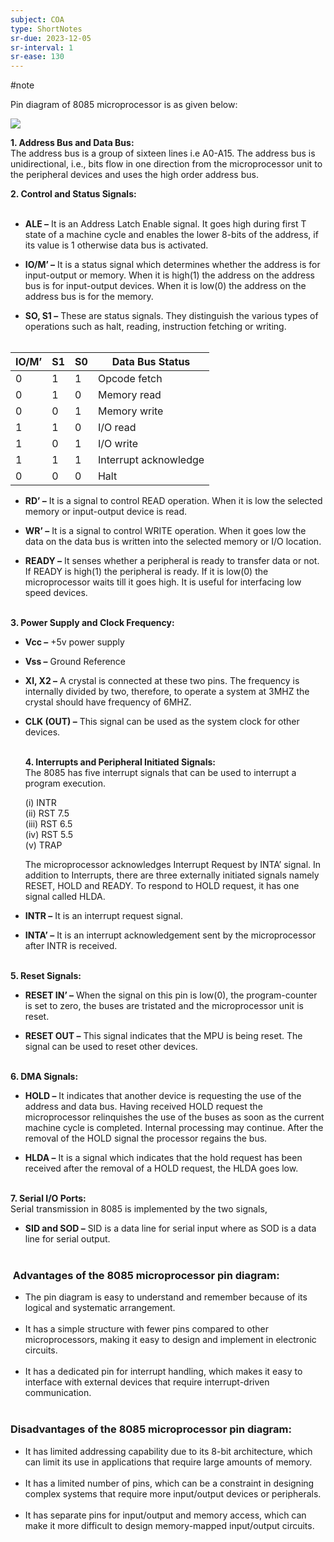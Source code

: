 ```yaml
---
subject: COA
type: ShortNotes
sr-due: 2023-12-05
sr-interval: 1
sr-ease: 130
---
```


#note



Pin diagram of 8085 microprocessor is as given below: 

![](https://media.geeksforgeeks.org/wp-content/uploads/8085-PIN-1.png)

**1. Address Bus and Data Bus:**   
The address bus is a group of sixteen lines i.e A0-A15. The address bus is unidirectional, i.e., bits flow in one direction from the microprocessor unit to the peripheral devices and uses the high order address bus. 

**2. Control and Status Signals:**   
 

- **ALE –** It is an Address Latch Enable signal. It goes high during first T state of a machine cycle and enables the lower 8-bits of the address, if its value is 1 otherwise data bus is activated. 
    
- **IO/M’ –** It is a status signal which determines whether the address is for input-output or memory. When it is high(1) the address on the address bus is for input-output devices. When it is low(0) the address on the address bus is for the memory. 
    
- **SO, S1 –** These are status signals. They distinguish the various types of operations such as halt, reading, instruction fetching or writing.   
     

|IO/M’|S1|S0|Data Bus Status|
|---|---|---|---|
|0|1|1|Opcode fetch|
|0|1|0|Memory read|
|0|0|1|Memory write|
|1|1|0|I/O read|
|1|0|1|I/O write|
|1|1|1|Interrupt acknowledge|
|0|0|0|Halt|

- **RD’ –** It is a signal to control READ operation. When it is low the selected memory or input-output device is read. 
    
- **WR’ –** It is a signal to control WRITE operation. When it goes low the data on the data bus is written into the selected memory or I/O location. 
    
- **READY –** It senses whether a peripheral is ready to transfer data or not. If READY is high(1) the peripheral is ready. If it is low(0) the microprocessor waits till it goes high. It is useful for interfacing low speed devices.   
     

**3. Power Supply and Clock Frequency:** 

- **Vcc –** +5v power supply 
    
- **Vss –** Ground Reference 
    
- **XI, X2 –** A crystal is connected at these two pins. The frequency is internally divided by two, therefore, to operate a system at 3MHZ the crystal should have frequency of 6MHZ. 
    
- **CLK (OUT) –** This signal can be used as the system clock for other devices.   
     
    
    **4. Interrupts and Peripheral Initiated Signals:**   
    The 8085 has five interrupt signals that can be used to interrupt a program execution. 
    
    (i) INTR   
    (ii) RST 7.5   
    (iii) RST 6.5   
    (iv) RST 5.5   
    (v) TRAP 
    
    The microprocessor acknowledges Interrupt Request by INTA’ signal. In addition to Interrupts, there are three externally initiated signals namely RESET, HOLD and READY. To respond to HOLD request, it has one signal called HLDA. 
    
- **INTR –** It is an interrupt request signal. 
    
- **INTA’ –** It is an interrupt acknowledgement sent by the microprocessor after INTR is received.   
     

**5. Reset Signals:** 

- **RESET IN’ –** When the signal on this pin is low(0), the program-counter is set to zero, the buses are tristated and the microprocessor unit is reset. 
    
- **RESET OUT –** This signal indicates that the MPU is being reset. The signal can be used to reset other devices.   
     

**6. DMA Signals:** 

- **HOLD –** It indicates that another device is requesting the use of the address and data bus. Having received HOLD request the microprocessor relinquishes the use of the buses as soon as the current machine cycle is completed. Internal processing may continue. After the removal of the HOLD signal the processor regains the bus. 
    
- **HLDA –** It is a signal which indicates that the hold request has been received after the removal of a HOLD request, the HLDA goes low.   
     

**7. Serial I/O Ports:**   
Serial transmission in 8085 is implemented by the two signals, 

- **SID and SOD –** SID is a data line for serial input where as SOD is a data line for serial output.   
     

###  Advantages of the 8085 microprocessor pin diagram:

- The pin diagram is easy to understand and remember because of its logical and systematic arrangement.  
     
- It has a simple structure with fewer pins compared to other microprocessors, making it easy to design and implement in electronic circuits.  
     
- It has a dedicated pin for interrupt handling, which makes it easy to interface with external devices that require interrupt-driven communication.  
     

### Disadvantages of the 8085 microprocessor pin diagram:

- It has limited addressing capability due to its 8-bit architecture, which can limit its use in applications that require large amounts of memory.  
     
- It has a limited number of pins, which can be a constraint in designing complex systems that require more input/output devices or peripherals.  
     
- It has separate pins for input/output and memory access, which can make it more difficult to design memory-mapped input/output circuits.
